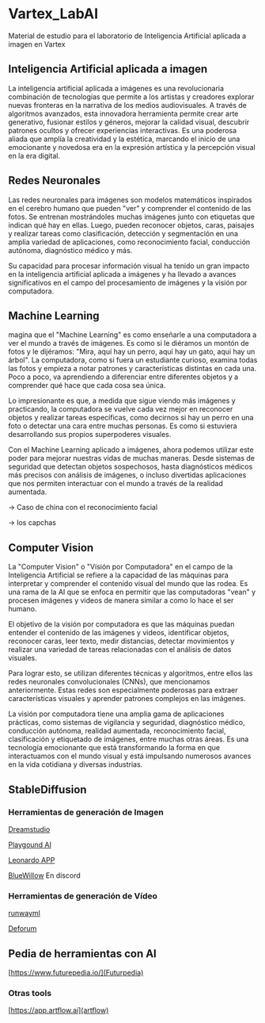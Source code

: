 # Vartex_LabAI

Material de estudio para el laboratorio de Inteligencia Artificial aplicada a imagen en Vartex



## Inteligencia Artificial aplicada a imagen 

La inteligencia artificial aplicada a imágenes es una revolucionaria combinación de tecnologías que permite a los artistas y creadores explorar nuevas fronteras en la narrativa de los medios audiovisuales. A través de algoritmos avanzados, esta innovadora herramienta permite crear arte generativo, fusionar estilos y géneros, mejorar la calidad visual, descubrir patrones ocultos y ofrecer experiencias interactivas. Es una poderosa aliada que amplía la creatividad y la estética, marcando el inicio de una emocionante y novedosa era en la expresión artística y la percepción visual en la era digital.



## Redes Neuronales 

Las redes neuronales para imágenes son modelos matemáticos inspirados en el cerebro humano que pueden "ver" y comprender el contenido de las fotos. Se entrenan mostrándoles muchas imágenes junto con etiquetas que indican qué hay en ellas. Luego, pueden reconocer objetos, caras, paisajes y realizar tareas como clasificación, detección y segmentación en una amplia variedad de aplicaciones, como reconocimiento facial, conducción autónoma, diagnóstico médico y más. 

Su capacidad para procesar información visual ha tenido un gran impacto en la inteligencia artificial aplicada a imágenes y ha llevado a avances significativos en el campo del procesamiento de imágenes y la visión por computadora.


## Machine Learning 

magina que el "Machine Learning" es como enseñarle a una computadora a ver el mundo a través de imágenes. Es como si le diéramos un montón de fotos y le dijéramos: "Mira, aquí hay un perro, aquí hay un gato, aquí hay un árbol". La computadora, como si fuera un estudiante curioso, examina todas las fotos y empieza a notar patrones y características distintas en cada una. Poco a poco, va aprendiendo a diferenciar entre diferentes objetos y a comprender qué hace que cada cosa sea única.

Lo impresionante es que, a medida que sigue viendo más imágenes y practicando, la computadora se vuelve cada vez mejor en reconocer objetos y realizar tareas específicas, como decirnos si hay un perro en una foto o detectar una cara entre muchas personas. Es como si estuviera desarrollando sus propios superpoderes visuales.

Con el Machine Learning aplicado a imágenes, ahora podemos utilizar este poder para mejorar nuestras vidas de muchas maneras. Desde sistemas de seguridad que detectan objetos sospechosos, hasta diagnósticos médicos más precisos con análisis de imágenes, o incluso divertidas aplicaciones que nos permiten interactuar con el mundo a través de la realidad aumentada.

→ Caso de china con el reconocimiento facial 

→ los capchas 


## Computer Vision 

La "Computer Vision" o "Visión por Computadora" en el campo de la Inteligencia Artificial se refiere a la capacidad de las máquinas para interpretar y comprender el contenido visual del mundo que las rodea. Es una rama de la AI que se enfoca en permitir que las computadoras "vean" y procesen imágenes y videos de manera similar a como lo hace el ser humano.

El objetivo de la visión por computadora es que las máquinas puedan entender el contenido de las imágenes y videos, identificar objetos, reconocer caras, leer texto, medir distancias, detectar movimientos y realizar una variedad de tareas relacionadas con el análisis de datos visuales.

Para lograr esto, se utilizan diferentes técnicas y algoritmos, entre ellos las redes neuronales convolucionales (CNNs), que mencionamos anteriormente. Estas redes son especialmente poderosas para extraer características visuales y aprender patrones complejos en las imágenes.

La visión por computadora tiene una amplia gama de aplicaciones prácticas, como sistemas de vigilancia y seguridad, diagnóstico médico, conducción autónoma, realidad aumentada, reconocimiento facial, clasificación y etiquetado de imágenes, entre muchas otras áreas. Es una tecnología emocionante que está transformando la forma en que interactuamos con el mundo visual y está impulsando numerosos avances en la vida cotidiana y diversas industrias.

## StableDiffusion









### Herramientas de generación de Imagen 


[Dreamstudio]()

[Playgound AI]()

[Leonardo APP]()

[BlueWillow]() En discord




### Herramientas de generación de Vídeo


[runwayml](https://app.runwayml.com)

[Deforum](https://deforum.github.io/)



## Pedia de herramientas con AI 

[https://www.futurepedia.io/](Futurpedia)

### Otras tools

[https://app.artflow.ai](artflow)



